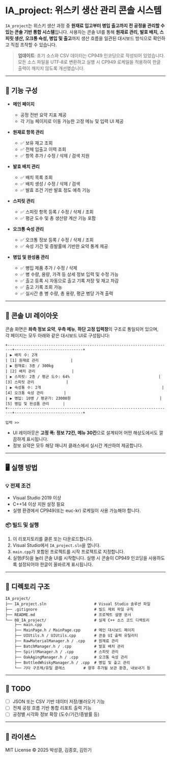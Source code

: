 # IA_project: 위스키 생산 관리 콘솔 시스템

`IA_project`는 위스키 생산 과정 중 **원재료 입고부터 병입 출고까지 전 공정을 관리할 수 있는 콘솔 기반 통합 시스템**입니다.
사용자는 콘솔 UI를 통해 **원재료 관리, 발효 배치, 스피릿 생산, 오크통 숙성, 병입 및 출고**까지
생산 흐름을 일관된 대시보드 방식으로 확인하고 직접 조작할 수 있습니다.

> **업데이트**: 초기 소스와 CSV 데이터는 CP949 인코딩으로 작성되어 있었습니다. 모든 소스 파일을 UTF‑8로 변환하고 실행 시 CP949 로케일을 적용하여 한글 출력이 깨지지 않도록 개선했습니다.

---

## 🔧 기능 구성

- **메인 페이지**
  - 공정 전반 요약 지표 제공
  - 각 기능 페이지로 이동 가능한 고정 메뉴 및 입력 UI 제공

- **원재료 항목 관리**
  - ✅ 보유 재고 조회
  - ✅ 전체 입출고 이력 조회
  - ✅ 항목 추가 / 수정 / 삭제 / 검색 지원

- **발효 배치 관리**
  - ✅ 배치 목록 조회
  - ✅ 배치 생성 / 수정 / 삭제 / 검색
  - ✅ 발효 조건 기반 발효 정도 예측 기능

- **스피릿 관리**
  - ✅ 스피릿 항목 등록 / 수정 / 삭제 / 조회
  - ✅ 평균 도수 및 총 생산량 계산 기능 포함

- **오크통 숙성 관리**
  - ✅ 오크통 정보 등록 / 수정 / 삭제 / 조회
  - ✅ 숙성 기간 및 증발률에 기반한 요약 통계 제공

- **병입 및 완성품 관리**
  - ✅ 병입 제품 추가 / 수정 / 삭제
  - ✅ 병 수량, 용량, 가격 등 상세 정보 입력 및 수정 가능
  - ✅ 출고 등록 시 자동으로 출고 기록 저장 및 재고 차감
  - ✅ 출고 기록 조회 가능
  - ✅ 실시간 총 병 수량, 총 용량, 평균 병당 가격 출력


---

## 🧱 콘솔 UI 레이아웃

콘솔 화면은 **좌측 정보 요약**, **우측 메뉴**, **하단 고정 입력창**의 구조로 통일되어 있으며,  
각 페이지는 모두 아래와 같은 대시보드 UI로 구성됩니다:

```
+------------------------------------------------------------------------+------------------------------+
| ▶ 배치 수: 2개                                                        | [1] 원재료 관리              |
| ▶ 원재료: 3종 / 300kg                                                 | [2] 배치 관리                |
| ▶ 스피릿: 2종 / 평균 도수: 64%                                       | [3] 스피릿 관리              |
| ▶ 숙성통 수: 2개                                                     | [4] 오크통 숙성 관리         |
| ▶ 병입: 10병 / 평균가: 23000원                                       | [5] 병입 및 완성품 관리      |
+------------------------------------------------------------------------+------------------------------+

입력 >> 
```


- UI 레이아웃은 **고정 폭: 정보 72칸, 메뉴 30칸**으로 설계되어 어떤 해상도에서도 깔끔하게 표시됩니다.
- 정보 요약은 모두 해당 매니저 클래스에서 실시간 계산하여 제공합니다.

---

## 🖥️ 실행 방법

### 💡 전제 조건
- Visual Studio 2019 이상
- C++14 이상 지원 설정 필요
- 실행 환경에서 CP949(또는 euc-kr) 로케일이 사용 가능해야 합니다.

### 📦 빌드 및 실행
1. 이 리포지토리를 클론 또는 다운로드합니다.
2. Visual Studio에서 `IA_project.sln`을 엽니다.
3. `main.cpp`가 포함된 프로젝트를 시작 프로젝트로 지정합니다.
4. 실행(F5)을 눌러 콘솔 UI를 시작합니다. 실행 시 콘솔이 CP949 인코딩을 사용하도록 설정되어야 한글이 올바르게 표시됩니다.

---

## 📁 디렉토리 구조

```
IA_project/
├── IA_project.sln                     # Visual Studio 솔루션 파일
├── .gitignore                         # 빌드 제외 파일 규칙
├── README.md                          # 프로젝트 설명 문서
└── 08_IA_project/                     # 실제 C++ 소스 코드 디렉토리
    ├── main.cpp
    ├── MainPage.h / MainPage.cpp      # 메인 대시보드 페이지
    ├── UIUtils.h / UIUtils.cpp        # 콘솔 UI 출력 유틸리티
    ├── RawMaterialManager.h / .cpp    # 원재료 관리
    ├── BatchManager.h / .cpp          # 발효 배치 관리
    ├── SpiritManager.h / .cpp         # 스피릿 관리
    ├── OakAgingManager.h / .cpp       # 오크통 숙성 관리
    ├── BottledWhiskyManager.h / .cpp  # 병입 및 출고 관리
    └── 기타 구조체/유틸 클래스        # 향후 추가될 보관 환경, 내보내기 등
```

---

## 📝 TODO

- [ ] JSON 또는 CSV 기반 데이터 저장/불러오기 기능
- [ ] 전체 공정 흐름 기반 통합 리포트 출력 기능
- [ ] 공정별 시각화 정보 확장 (도수/기간/증발률 등)

---

## 📄 라이센스

MIT License © 2025 박성결, 김종호, 김민기
